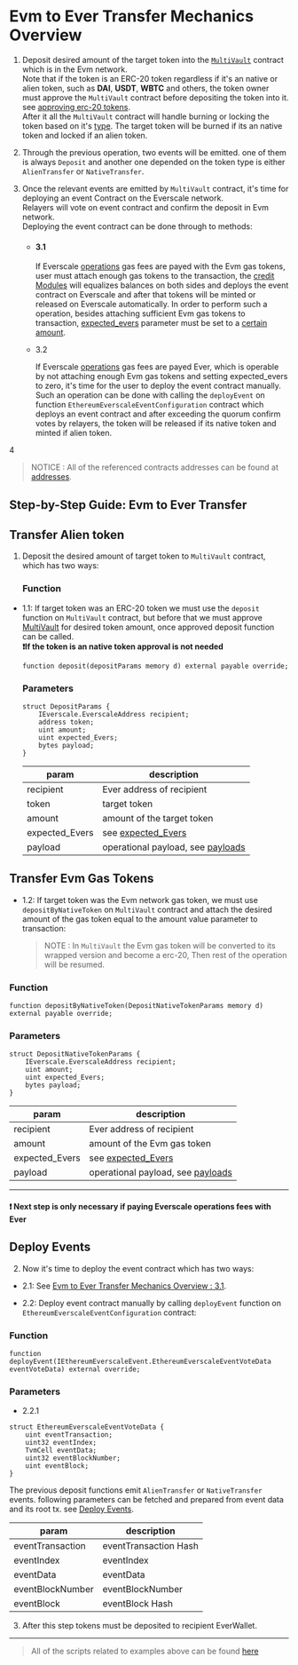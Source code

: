# Evm to Ever Transfer Mechanics Overview

1.  Deposit desired amount of the target token into the [`MultiVault`](./addresses.md#contractaddresses) contract which is in the Evm network.\
    Note that if the token is an ERC-20 token regardless if it's an native or alien token, such as **DAI**, **USDT**, **WBTC** and others, the token owner must approve the `MultiVault` contract before depositing the token into it. see [approving erc-20 tokens](./Concepts/Operations.md#approving-erc-20-tokens).\
    After it all the `MultiVault` contract will handle burning or locking the token based on it's [type](./Concepts/TokenTypes.md).
    The target token will be burned if its an native token and locked if an alien token.

2.  Through the previous operation, two events will be emitted. one of them is always `Deposit` and another one depended on the token type is either `AlienTransfer` or `NativeTransfer`.

3.  Once the relevant events are emitted by `MultiVault` contract, it's time for deploying an event Contract on the Everscale network.\
     Relayers will vote on event contract and confirm the deposit in Evm network.\
     Deploying the event contract can be done through to methods:

    - #### 3.1

      If Everscale [operations](./Concepts/Operations.md#Ever-network-operations) gas fees are payed with the Evm gas tokens, user must attach enough gas tokens to the transaction, the [credit Modules](./Concepts/CreditModules.md) will equalizes balances on both sides and deploys the event contract on Everscale and after that tokens will be minted or released on Everscale automatically.
      In order to perform such a operation, besides attaching sufficient Evm gas tokens to transaction, [expected_evers](./Concepts/Operations.md#event-contract-deploy-value-expected_Evers) parameter must be set to a [certain amount](FAQ.md#how-to-set-expected_Evers).

    - 3.2

      If Everscale [operations](./Concepts/Operations.md#Ever-network-operations) gas fees are payed Ever, which is operable by not attaching enough Evm gas tokens and setting expected_evers to zero, it's time for the user to deploy the event contract manually. Such an operation can be done with calling the `deployEvent` on function `EthereumEverscaleEventConfiguration` contract which deploys an event contract and after exceeding the quorum confirm votes by relayers, the token will be released if its native token and minted if alien token.

4

> NOTICE : All of the referenced contracts addresses can be found at [addresses](./addresses.md).

## Step-by-Step Guide: Evm to Ever Transfer

## Transfer Alien token

1. Deposit the desired amount of target token to `MultiVault` contract, which has two ways:

   ### Function

- 1.1: If target token was an ERC-20 token we must use the `deposit` function on `MultiVault` contract,
  but before that we must approve [MultiVault](./addresses.md#Evm-smart-contracts) for desired token amount, once approved deposit function can be called.\
  **❗If the token is an native token approval is not needed**

  ```solidity
  function deposit(depositParams memory d) external payable override;
  ```

  ### Parameters

  ```solidity
  struct DepositParams {
      IEverscale.EverscaleAddress recipient;
      address token;
      uint amount;
      uint expected_Evers;
      bytes payload;
  }
  ```

  | param          | description                                                                               |
  | -------------- | ----------------------------------------------------------------------------------------- |
  | recipient      | Ever address of recipient                                                                 |
  | token          | target token                                                                              |
  | amount         | amount of the target token                                                                |
  | expected_Evers | see [expected_Evers](./Concepts/Operations.md#event-contract-deploy-value-expected_Evers) |
  | payload        | operational payload, see [payloads](./Concepts/Payloads.md#payloads)                      |

## Transfer Evm Gas Tokens

- 1.2: If target token was the Evm network gas token, we must use `depositByNativeToken` on `MultiVault` contract and attach the desired amount of the gas token equal to the amount value parameter to transaction:

  > NOTE : In `MultiVault` the Evm gas token will be converted to its wrapped version and become a erc-20, Then rest of the operation will be resumed.

### Function

```solidity
function depositByNativeToken(DepositNativeTokenParams memory d) external payable override;
```

### Parameters

```solidity
struct DepositNativeTokenParams {
    IEverscale.EverscaleAddress recipient;
    uint amount;
    uint expected_Evers;
    bytes payload;
}
```

| param          | description                                                                               |
| -------------- | ----------------------------------------------------------------------------------------- |
| recipient      | Ever address of recipient                                                                 |
| amount         | amount of the Evm gas token                                                               |
| expected_Evers | see [expected_Evers](./Concepts/Operations.md#event-contract-deploy-value-expected_Evers) |
| payload        | operational payload, see [payloads](./Concepts/Payloads.md#payloads)                      |

---

#### :exclamation: Next step is only necessary if paying Everscale operations fees with Ever

## Deploy Events

2. Now it's time to deploy the event contract which has two ways:

- 2.1: See [Evm to Ever Transfer Mechanics Overview : 3.1](#_3-1).

- 2.2: Deploy event contract manually by calling `deployEvent` function on `EthereumEverscaleEventConfiguration` contract:

### Function

```solidity
function deployEvent(IEthereumEverscaleEvent.EthereumEverscaleEventVoteData eventVoteData) external override;
```

### Parameters

- 2.2.1

```solidity
struct EthereumEverscaleEventVoteData {
    uint eventTransaction;
    uint32 eventIndex;
    TvmCell eventData;
    uint32 eventBlockNumber;
    uint eventBlock;
}
```

The previous deposit functions emit `AlienTransfer` or `NativeTransfer` events. following parameters can be fetched and prepared from event data and its root tx. see [Deploy Events](../src/codeSamples/md/EvmToEver/DeployEvents/Toc.md).

| param            | description           |
| ---------------- | --------------------- |
| eventTransaction | eventTransaction Hash |
| eventIndex       | eventIndex            |
| eventData        | eventData             |
| eventBlockNumber | eventBlockNumber      |
| eventBlock       | eventBlock Hash       |

3. After this step tokens must be deposited to recipient EverWallet.

---

> All of the scripts related to examples above can be found [here](../src/codeSamples/md/EvmToEver/workFlow.md)
